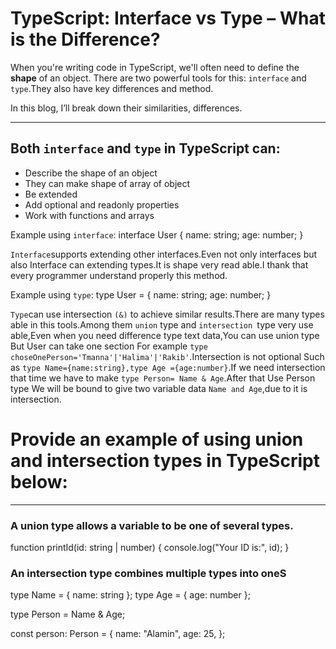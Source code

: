 # TypeScript: Interface vs Type – What is the Difference?

When you're writing code in TypeScript, we'll often need to define the **shape** of an object. There are two powerful tools for this: `interface` and `type`.They also have key differences and method.

In this blog, I’ll break down their similarities, differences.

---

## Both `interface` and `type` in TypeScript can:

- Describe the shape of an object
- They can make shape of array of object
- Be extended
- Add optional and readonly properties
- Work with functions and arrays

Example using `interface`:
interface User {
  name: string;
  age: number;
}


`Interface`supports extending other interfaces.Even not only interfaces but also Interface can extending types.It is shape very read able.I thank that every programmer understand properly this method.

Example using `type`:
type User = {
  name: string;
  age: number;
}

`Type`can use intersection `(&)` to achieve similar results.There are many types able in this tools.Among them `union` type and `intersection `type very use able,Even when you need difference type text data,You can use union type But User can take one section For example `type choseOnePerson='Tmanna'|'Halima'|'Rakib'`.Intersection is not optional Such as `type Name={name:string},type Age ={age:number}`.If we need intersection that time we have to make `type Person= Name & Age`.After that Use Person type We will be bound to give two variable data `Name and Age`,due to it is intersection.

# Provide an example of using union and intersection types in TypeScript below:
---

### A union type allows a variable to be one of several types.

function printId(id: string | number) {
  console.log("Your ID is:", id);
}

### An intersection type combines multiple types into oneS

type Name = { name: string };
type Age = { age: number };

type Person = Name & Age;

const person: Person = {
  name: "Alamin",
  age: 25,
};


